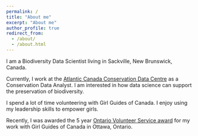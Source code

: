 ```yaml
---
permalink: /
title: "About me"
excerpt: "About me"
author_profile: true
redirect_from:
  - /about/
  - /about.html
---
```


I am a Biodiversity Data Scientist living in Sackville, New Brunswick, Canada.

Currently, I work at the [Atlantic Canada Conservation Data Centre](http://accdc.com/) as a Conservation Data Analyst. I am interested in how data science can support the preservation of biodiversity.

I spend a lot of time volunteering with Girl Guides of Canada. I enjoy using my leadership skills to empower girls.

Recently, I was awarded the 5 year [Ontario Volunteer Service award](https://www.ontario.ca/page/honours-and-awards) for my work with Girl Guides of Canada in Ottawa, Ontario.
